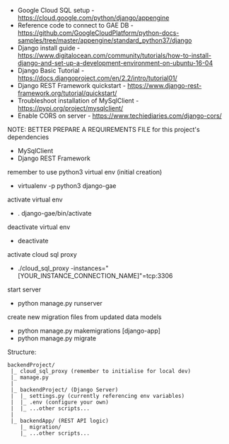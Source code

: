 - Google Cloud SQL setup - https://cloud.google.com/python/django/appengine
- Reference code to connect to GAE DB - https://github.com/GoogleCloudPlatform/python-docs-samples/tree/master/appengine/standard_python37/django
- Django install guide - https://www.digitalocean.com/community/tutorials/how-to-install-django-and-set-up-a-development-environment-on-ubuntu-16-04
- Django Basic Tutorial - https://docs.djangoproject.com/en/2.2/intro/tutorial01/
- Django REST Framework quickstart - https://www.django-rest-framework.org/tutorial/quickstart/
- Troubleshoot installation of MySqlClient - https://pypi.org/project/mysqlclient/
- Enable CORS on server - https://www.techiediaries.com/django-cors/

NOTE: BETTER PREPARE A REQUIREMENTS FILE for this project's dependencies
- MySqlClient
- Django REST Framework

remember to use python3 virtual env (initial creation)
- virtualenv -p python3 django-gae

activate virtual env
- . django-gae/bin/activate

deactivate virtual env
- deactivate

activate cloud sql proxy
- ./cloud_sql_proxy -instances="[YOUR_INSTANCE_CONNECTION_NAME]"=tcp:3306

start server
- python manage.py runserver

create new migration files from updated data models
- python manage.py makemigrations [django-app]
- python manage.py migrate

Structure:
```
backendProject/
 |_ cloud_sql_proxy (remember to initialise for local dev)
 |_ manage.py
 |
 |_ backendProject/ (Django Server)
 |  |_ settings.py (currently referencing env variables)
 |  |_ .env (configure your own)
 |  |_ ...other scripts...
 |
 |_ backendApp/ (REST API logic)
    |_ migration/
    |_ ...other scripts...

```